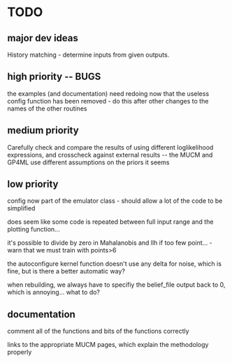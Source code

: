 # TODO

## major dev ideas
History matching - determine inputs from given outputs.

## high priority -- BUGS
the examples (and documentation) need redoing now that the useless config function has been removed - do this after other changes to the names of the other routines

## medium priority
Carefully check and compare the results of using different loglikelihood expressions, and crosscheck against external results -- the MUCM and GP4ML use different assumptions on the priors it seems

## low priority
config now part of the emulator class - should allow a lot of the code to be simplified

does seem like some code is repeated between full input range and the plotting function...

it's possible to divide by zero in Mahalanobis and llh if too few point... - warn that we must train with points>6

the autoconfigure kernel function doesn't use any delta for noise, which is fine, but is there a better automatic way?

when rebuilding, we always have to specifiy the belief_file output back to 0, which is annoying... what to do?

## documentation
comment all of the functions and bits of the functions correctly

links to the appropriate MUCM pages, which explain the methodology properly
